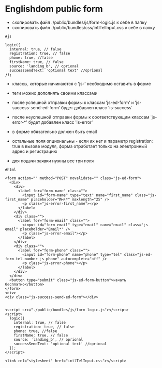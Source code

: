 # Englishdom public form

- скопировать файл ./public/bundles/js/form-logic.js к себе в папку
- скопировать файл ./public/bundles/css/intlTelInput.css к себе в папку

```
#js 

logic({
  internal: true, // false
  registration: true, // false
  phone: true, //false
  firstName: true, // false
  source: 'landing_b', // oprional
  successSendText: 'optional text' //oprional
});
```



- классы, которые начинаются с 'js-' необходимо оставить в форме
- теги можно дополнять своими классами
- после успешной отправки формы к классам 'js-ed-form' и 'js-success-send-ed-form' будет добавлен класс 'is-success'
- после неуспешной отправки формы к соответствующим классам 'js-error-*' будет добавлен класс 'is-error'

- в форме обязательно должен быть email
- остальные поля опциональны - если их нет и параметр registration: true в вызове модуля, форма отработает только на электронный адрес и регистрацию
- для подачи заявки нужны все три поля

```
#html

<form action="" method="POST" novalidate="" class="js-ed-form">
  <div>
    <div>
      <label for="form-name" class="">
        <input id="form-name" type="text" name="first_name" class="js-first_name" placeholder="Имя*" maxlength="25" />
        <p class="js-error-first_name"></p>
      </label>
    </div>
    <div class="">
      <label for="form-email" class="">
        <input id="form-email" type="email" name="email" class="js-email" placeholder="Email*" />
        <p class="js-error-email"></p>
      </label>
    </div>
    <div class="">
      <label for="form-phone" class="">
        <input id="form-phone" name="phone" type="tel" class="js-ed-form-tel-number js-phone" autocomplete="off" />
        <p class="js-error-phone"></p>
      </label>
    </div>
  </div>
  <button type="submit" class="js-ed-form-button">начать бесплатно</button>
</form>
<div>
<div class="js-success-send-ed-form"></div>


<script src="./public/bundles/js/form-logic.js"></script>
<script>
  logic({
    internal: true, // false
    registration: true, // false
    phone: true, //false
    firstName: true, // false
    source: 'landing_b', // oprional
    successSendText: 'optional text' //oprional
  });
</script>

<link rel="stylesheet" href="intlTelInput.css"></script>

```
